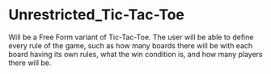 # Unrestricted_Tic-Tac-Toe

Will be a Free Form variant of Tic-Tac-Toe. The user will be able to define every rule of the game, such as how many boards there will be with each board having its own rules, what the win condition is, and how many players there will be. 
